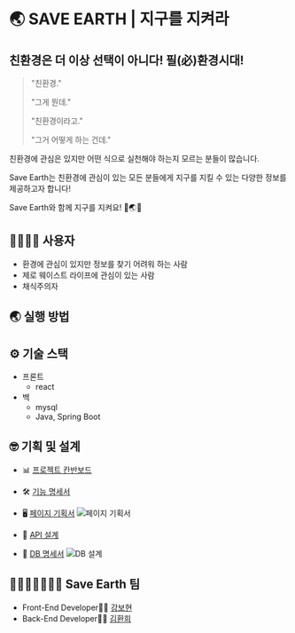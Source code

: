 # 🌏 SAVE EARTH | 지구를 지켜라

## 친환경은 더 이상 선택이 아니다! 필(必)환경시대!

> "친환경."
>
> "그게 뭔데."
>
> "친환경이라고."
>
> "그거 어떻게 하는 건데."

친환경에 관심은 있지만 어떤 식으로 실천해야 하는지 모르는 분들이 많습니다.

Save Earth는 친환경에 관심이 있는 모든 분들에게 지구를 지킬 수 있는 다양한 정보를 제공하고자 합니다!

Save Earth와 함께 지구를 지켜요! 🙌🌏💪

## 👨‍👩‍👧‍👦 사용자

- 환경에 관심이 있지만 정보를 찾기 어려워 하는 사람
- 제로 웨이스트 라이프에 관심이 있는 사람
- 채식주의자

## 🌏 실행 방법

## ⚙️ 기술 스택

- 프론트
  - react
- 백
  - mysql
  - Java, Spring Boot

## 🤓 기획 및 설계

- 📊 [프로젝트 칸반보드](https://github.com/NoEarthNoUs/SaveEarth/projects/1)

- 🛠 [기능 명세서](https://www.notion.so/97e576e02536418eae57bfc1be4a39bf)

- 🖥 [페이지 기획서](https://whimsical.com/save-earth-BrFAQVbkTEFTLZ5cssXUrz)
  ![페이지 기획서](https://user-images.githubusercontent.com/65386533/113666610-7a1a7500-96ea-11eb-88bf-851f0cc5f7f1.png)

- 📑 [API 설계](https://www.notion.so/API-42dc65b1ac6c40a08d0645ebc86b90c8)

- 💾 [DB 명세서](https://www.notion.so/DB-47c57df87f564ccfb291cdc99f5ad9a2)
  ![DB 설계](https://user-images.githubusercontent.com/65386533/113666875-ea28fb00-96ea-11eb-9c6f-f6a62f5bb622.png)

## 👩🏻‍🤝‍👩🏻👩‍💻 Save Earth 팀

- Front-End Developer👩‍💻 [강보현](https://github.com/bohyunkang)
- Back-End Developer👩‍💻 [김환희](https://github.com/hwana)
